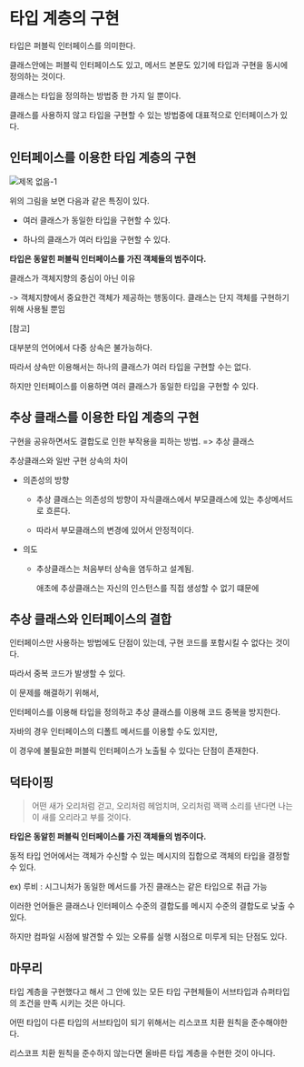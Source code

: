 # 타입 계층의 구현

타입은 퍼블릭 인터페이스를 의미한다.

클래스안에는 퍼블릭 인터페이스도 있고, 메서드 본문도 있기에 타입과 구현을 동시에 정의하는 것이다.

클래스는 타입을 정의하는 방법중 한 가지 일 뿐이다.

클래스를 사용하지 않고 타입을 구현할 수 있는 방법중에 대표적으로 인터페이스가 있다.

## 인터페이스를 이용한 타입 계층의 구현

![제목 없음-1](https://github.com/gomudayya/object/assets/129571789/346774e5-3eee-42c1-8beb-b8f817af36bf)


위의 그림을 보면 다음과 같은 특징이 있다.

- 여러 클래스가 동일한 타입을 구현할 수 있다.

- 하나의 클래스가 여러 타입을 구현할 수 있다.


**타입은 동알힌 퍼블릭 인터페이스를 가진 객체들의 범주이다.**

클래스가 객체지향의 중심이 아닌 이유

-> 객체지향에서 중요한건 객체가 제공하는 행동이다. 클래스는 단지 객체를 구현하기 위해 사용될 뿐임

[참고]

대부분의 언어에서 다중 상속은 불가능하다.

따라서 상속만 이용해서는 하나의 클래스가 여러 타입을 구현할 수는 없다.

하지만 인터페이스를 이용하면 여러 클래스가 동일한 타입을 구현할 수 있다.

## 추상 클래스를 이용한 타입 계층의 구현

구현을 공유하면서도 결합도로 인한 부작용을 피하는 방법. => 추상 클래스

추상클래스와 일반 구현 상속의 차이

- 의존성의 방향

  - 추상 클래스는 의존성의 방향이 자식클래스에서 부모클래스에 있는 추상메서드로 흐른다.

  - 따라서 부모클래스의 변경에 있어서 안정적이다.

- 의도

   - 추상클래스는 처음부터 상속을 염두하고 설계됨. 
     
     애초에 추상클래스는 자신의 인스턴스를 직접 생성할 수 없기 떄문에


## 추상 클래스와 인터페이스의 결합

인터페이스만 사용하는 방법에도 단점이 있는데, 구현 코드를 포함시킬 수 없다는 것이다.

따라서 중복 코드가 발생할 수 있다.

이 문제를 해결하기 위해서,

인터페이스를 이용해 타입을 정의하고 추상 클래스를 이용해 코드 중복을 방지한다.

자바의 경우 인터페이스의 디폴트 메서드를 이용할 수도 있지만, 

이 경우에 불필요한 퍼블릭 인터페이스가 노출될 수 있다는 단점이 존재한다.

## 덕타이핑

> 어떤 새가 오리처럼 걷고, 오리처럼 헤엄치며, 오리처럼 꽥꽥 소리를 낸다면 나는 이 새를 오리라고 부를 것이다.

**타입은 동알힌 퍼블릭 인터페이스를 가진 객체들의 범주이다.**

동적 타입 언어에서는 객체가 수신할 수 있는 메시지의 집합으로 객체의 타입을 결정할 수 있다.

ex) 루비 : 시그니처가 동일한 메서드를 가진 클래스는 같은 타입으로 취급 가능

이러한 언어들은 클래스나 인터페이스 수준의 결합도를 메시지 수준의 결합도로 낮출 수 있다.

하지만 컴파일 시점에 발견할 수 있는 오류를 실행 시점으로 미루게 되는 단점도 있다.


## 마무리

타입 계층을 구현했다고 해서 그 안에 있는 모든 타입 구현체들이 서브타입과 슈퍼타입의 조건을 만족 시키는 것은 아니다.

어떤 타입이 다른 타입의 서브타입이 되기 위해서는 리스코프 치환 원칙을 준수해야한다.

리스코프 치환 원칙을 준수하지 않는다면 올바른 타입 계층을 수현한 것이 아니다.
